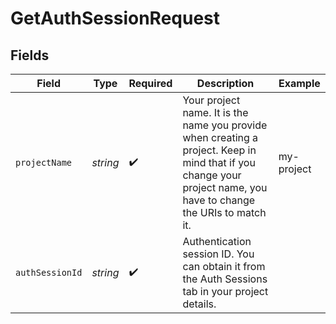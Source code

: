 # GetAuthSessionRequest


## Fields

| Field                                                                                                                                                              | Type                                                                                                                                                               | Required                                                                                                                                                           | Description                                                                                                                                                        | Example                                                                                                                                                            |
| ------------------------------------------------------------------------------------------------------------------------------------------------------------------ | ------------------------------------------------------------------------------------------------------------------------------------------------------------------ | ------------------------------------------------------------------------------------------------------------------------------------------------------------------ | ------------------------------------------------------------------------------------------------------------------------------------------------------------------ | ------------------------------------------------------------------------------------------------------------------------------------------------------------------ |
| `projectName`                                                                                                                                                      | *string*                                                                                                                                                           | :heavy_check_mark:                                                                                                                                                 | Your project name. It is the name you provide when creating a project. Keep in mind that if you change your project name, you have to change the URIs to match it. | my-project                                                                                                                                                         |
| `authSessionId`                                                                                                                                                    | *string*                                                                                                                                                           | :heavy_check_mark:                                                                                                                                                 | Authentication session ID. You can obtain it from the Auth Sessions tab in your project details.                                                                   |                                                                                                                                                                    |
